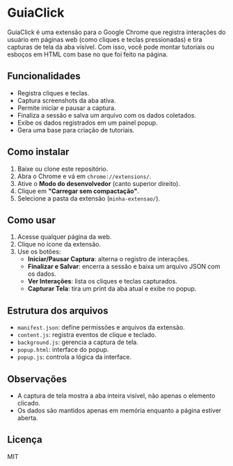 # GuiaClick

GuiaClick é uma extensão para o Google Chrome que registra interações do usuário em páginas web (como cliques e teclas pressionadas) e tira capturas de tela da aba visível. Com isso, você pode montar tutoriais ou esboços em HTML com base no que foi feito na página.

## Funcionalidades

- Registra cliques e teclas.
- Captura screenshots da aba ativa.
- Permite iniciar e pausar a captura.
- Finaliza a sessão e salva um arquivo com os dados coletados.
- Exibe os dados registrados em um painel popup.
- Gera uma base para criação de tutoriais.

## Como instalar

1. Baixe ou clone este repositório.
2. Abra o Chrome e vá em `chrome://extensions/`.
3. Ative o **Modo do desenvolvedor** (canto superior direito).
4. Clique em **"Carregar sem compactação"**.
5. Selecione a pasta da extensão (`minha-extensao/`).

## Como usar

1. Acesse qualquer página da web.
2. Clique no ícone da extensão.
3. Use os botões:
   - **Iniciar/Pausar Captura**: alterna o registro de interações.
   - **Finalizar e Salvar**: encerra a sessão e baixa um arquivo JSON com os dados.
   - **Ver Interações**: lista os cliques e teclas capturados.
   - **Capturar Tela**: tira um print da aba atual e exibe no popup.

## Estrutura dos arquivos

- `manifest.json`: define permissões e arquivos da extensão.
- `content.js`: registra eventos de clique e teclado.
- `background.js`: gerencia a captura de tela.
- `popup.html`: interface do popup.
- `popup.js`: controla a lógica da interface.

## Observações

- A captura de tela mostra a aba inteira visível, não apenas o elemento clicado.
- Os dados são mantidos apenas em memória enquanto a página estiver aberta.

## Licença

MIT
